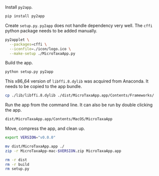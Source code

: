 Install `py2app`.

```zsh
pip install py2app
```

Create `setup.py`.
`py2app` does not handle dependency very well.
The `cffi` python package needs to be added manually.

```zsh
py2applet \
  --packages=cffi \
  --iconfile=./icon/logo.ico \
  --make-setup ./MicroTaxaApp.py
```

Build the app.

```zsh
python setup.py py2app
```

This x86_64 version of `libffi.8.dylib` was acquired from Anaconda.
It needs to be copied to the app bundle.

```zsh
cp ./lib/libffi.8.dylib ./dist/MicroTaxaApp.app/Contents/Frameworks/
```

Run the app from the command line. It can also be run by double clicking the app.

```zsh
dist/MicroTaxaApp.app/Contents/MacOS/MicroTaxaApp
```

Move, compress the app, and clean up.

```zsh
export VERSION="v0.0.0"

mv dist/MicroTaxaApp.app ./
zip -r MicroTaxaApp-mac-$VERSION.zip MicroTaxaApp.app

rm -r dist
rm -r build
rm setup.py
```
